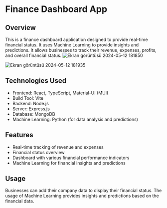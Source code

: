 # Finance Dashboard App

## Overview
This is a finance dashboard application designed to provide real-time financial status. It uses Machine Learning to provide insights and predictions. It allows businesses to track their revenue, expenses, profits, and overall financial status.
![Ekran görüntüsü 2024-05-12 181850](https://github.com/Lucrenor/finance-dashboard-webapp/assets/56479605/a61a3315-3d7a-48ea-afd4-6b098bfe0e64)

![Ekran görüntüsü 2024-05-12 181935](https://github.com/Lucrenor/finance-dashboard-webapp/assets/56479605/4aefdb13-e62b-4798-96aa-3499c6967df6)

## Technologies Used
- Frontend: React, TypeScript, Material-UI (MUI)
- Build Tool: Vite
- Backend: Node.js
- Server: Express.js
- Database: MongoDB
- Machine Learning: Python (for data analysis and predictions)

## Features
- Real-time tracking of revenue and expenses
- Financial status overview
- Dashboard with various financial performance indicators
- Machine Learning for financial insights and predictions

## Usage
Businesses can add their company data to display their financial status. The usage of Machine Learning provides insights and predictions based on the financial data.
